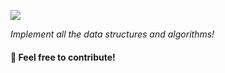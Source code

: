 ![](https://media.giphy.com/media/3o6Yg4GUVgIUg3bf7W/giphy.gif)

_Implement all the data structures and algorithms!_

#### 🙌 Feel free to contribute!
